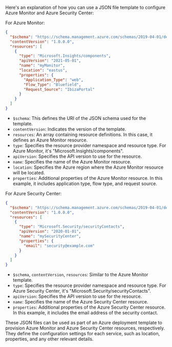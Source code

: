 Here's an explanation of how you can use a JSON file template to configure Azure Monitor and Azure Security Center:

For Azure Monitor:
```json
{
  "$schema": "https://schema.management.azure.com/schemas/2019-04-01/deploymentTemplate.json#",
  "contentVersion": "1.0.0.0",
  "resources": [
    {
      "type": "Microsoft.Insights/components",
      "apiVersion": "2021-05-01",
      "name": "myMonitor",
      "location": "eastus",
      "properties": {
        "Application_Type": "web",
        "Flow_Type": "Bluefield",
        "Request_Source": "IbizaPortal"
      }
    }
  ]
}
```
- `$schema`: This defines the URI of the JSON schema used for the template.
- `contentVersion`: Indicates the version of the template.
- `resources`: An array containing resource definitions. In this case, it defines an Azure Monitor resource.
- `type`: Specifies the resource provider namespace and resource type. For Azure Monitor, it's "Microsoft.Insights/components".
- `apiVersion`: Specifies the API version to use for the resource.
- `name`: Specifies the name of the Azure Monitor resource.
- `location`: Specifies the Azure region where the Azure Monitor resource will be located.
- `properties`: Additional properties of the Azure Monitor resource. In this example, it includes application type, flow type, and request source.

For Azure Security Center:
```json
{
  "$schema": "https://schema.management.azure.com/schemas/2019-04-01/deploymentTemplate.json#",
  "contentVersion": "1.0.0.0",
  "resources": [
    {
      "type": "Microsoft.Security/securityContacts",
      "apiVersion": "2020-01-01",
      "name": "mySecurityCenter",
      "properties": {
        "email": "security@example.com"
      }
    }
  ]
}
```
- `$schema`, `contentVersion`, `resources`: Similar to the Azure Monitor template.
- `type`: Specifies the resource provider namespace and resource type. For Azure Security Center, it's "Microsoft.Security/securityContacts".
- `apiVersion`: Specifies the API version to use for the resource.
- `name`: Specifies the name of the Azure Security Center resource.
- `properties`: Additional properties of the Azure Security Center resource. In this example, it includes the email address of the security contact.

These JSON files can be used as part of an Azure deployment template to provision Azure Monitor and Azure Security Center resources, respectively. They define the configuration settings for each service, such as location, properties, and any other relevant details.
